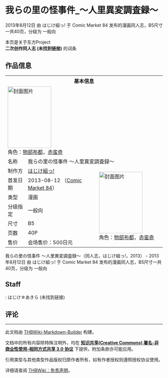 # 我らの里の怪事件_～人里異変調査録～

<!-- source html: G:\repos\THBWiki-Markdown-Builder\THBWikiMarkdown\Temp\main\4\4d\ns0%3A%E6%88%91%E3%82%89%E3%81%AE%E9%87%8C%E3%81%AE%E6%80%AA%E4%BA%8B%E4%BB%B6_%EF%BD%9E%E4%BA%BA%E9%87%8C%E7%95%B0%E5%A4%89%E8%AA%BF%E6%9F%BB%E9%8C%B2%EF%BD%9E.html -->

2013年8月12日 由 はじけ組っ! 于 Comic Market 84 发布的漫画同人志，B5尺寸一共40页，分级为 一般向

本页是关于东方Project  
 **二次创作同人志 (未找到链接)** 的词条
## 作品信息

<table><tbody><tr><th colspan="3">基本信息</th></tr><tr><td class="cover-artwork-mobile" colspan="2"><a href="./文件-我らの里の怪事件_～人里異変調査録～封面.jpg.md" class="image" title="封面图片"><img alt="封面图片" src="https://upload.thwiki.cc/thumb/0/03/%E6%88%91%E3%82%89%E3%81%AE%E9%87%8C%E3%81%AE%E6%80%AA%E4%BA%8B%E4%BB%B6_%EF%BD%9E%E4%BA%BA%E9%87%8C%E7%95%B0%E5%A4%89%E8%AA%BF%E6%9F%BB%E9%8C%B2%EF%BD%9E%E5%B0%81%E9%9D%A2.jpg/139px-%E6%88%91%E3%82%89%E3%81%AE%E9%87%8C%E3%81%AE%E6%80%AA%E4%BA%8B%E4%BB%B6_%EF%BD%9E%E4%BA%BA%E9%87%8C%E7%95%B0%E5%A4%89%E8%AA%BF%E6%9F%BB%E9%8C%B2%EF%BD%9E%E5%B0%81%E9%9D%A2.jpg" decoding="async" loading="lazy" width="139" height="196" srcset="https://upload.thwiki.cc/thumb/0/03/%E6%88%91%E3%82%89%E3%81%AE%E9%87%8C%E3%81%AE%E6%80%AA%E4%BA%8B%E4%BB%B6_%EF%BD%9E%E4%BA%BA%E9%87%8C%E7%95%B0%E5%A4%89%E8%AA%BF%E6%9F%BB%E9%8C%B2%EF%BD%9E%E5%B0%81%E9%9D%A2.jpg/208px-%E6%88%91%E3%82%89%E3%81%AE%E9%87%8C%E3%81%AE%E6%80%AA%E4%BA%8B%E4%BB%B6_%EF%BD%9E%E4%BA%BA%E9%87%8C%E7%95%B0%E5%A4%89%E8%AA%BF%E6%9F%BB%E9%8C%B2%EF%BD%9E%E5%B0%81%E9%9D%A2.jpg 1.5x, https://upload.thwiki.cc/0/03/%E6%88%91%E3%82%89%E3%81%AE%E9%87%8C%E3%81%AE%E6%80%AA%E4%BA%8B%E4%BB%B6_%EF%BD%9E%E4%BA%BA%E9%87%8C%E7%95%B0%E5%A4%89%E8%AA%BF%E6%9F%BB%E9%8C%B2%EF%BD%9E%E5%B0%81%E9%9D%A2.jpg 2x" data-file-width="272" data-file-height="384"></a><div class="cover-char">角色：<a href="./物部布都.md" title="物部布都">物部布都</a>，<a href="./赤蛮奇.md" title="赤蛮奇">赤蛮奇</a></div></td>
</tr><tr><td class="label">名称</td><td colspan="2"> 我らの里の怪事件 ～人里異変調査録～ </td></tr><tr><td class="label">制作方</td><td><a href="./はじけ組っ!.md" title="はじけ組っ!">はじけ組っ!</a></td><td class="cover-artwork" rowspan="7" style="min-width:196px;"><a href="./文件-我らの里の怪事件_～人里異変調査録～封面.jpg.md" class="image" title="封面图片"><img alt="封面图片" src="https://upload.thwiki.cc/thumb/0/03/%E6%88%91%E3%82%89%E3%81%AE%E9%87%8C%E3%81%AE%E6%80%AA%E4%BA%8B%E4%BB%B6_%EF%BD%9E%E4%BA%BA%E9%87%8C%E7%95%B0%E5%A4%89%E8%AA%BF%E6%9F%BB%E9%8C%B2%EF%BD%9E%E5%B0%81%E9%9D%A2.jpg/139px-%E6%88%91%E3%82%89%E3%81%AE%E9%87%8C%E3%81%AE%E6%80%AA%E4%BA%8B%E4%BB%B6_%EF%BD%9E%E4%BA%BA%E9%87%8C%E7%95%B0%E5%A4%89%E8%AA%BF%E6%9F%BB%E9%8C%B2%EF%BD%9E%E5%B0%81%E9%9D%A2.jpg" decoding="async" loading="lazy" width="139" height="196" srcset="https://upload.thwiki.cc/thumb/0/03/%E6%88%91%E3%82%89%E3%81%AE%E9%87%8C%E3%81%AE%E6%80%AA%E4%BA%8B%E4%BB%B6_%EF%BD%9E%E4%BA%BA%E9%87%8C%E7%95%B0%E5%A4%89%E8%AA%BF%E6%9F%BB%E9%8C%B2%EF%BD%9E%E5%B0%81%E9%9D%A2.jpg/208px-%E6%88%91%E3%82%89%E3%81%AE%E9%87%8C%E3%81%AE%E6%80%AA%E4%BA%8B%E4%BB%B6_%EF%BD%9E%E4%BA%BA%E9%87%8C%E7%95%B0%E5%A4%89%E8%AA%BF%E6%9F%BB%E9%8C%B2%EF%BD%9E%E5%B0%81%E9%9D%A2.jpg 1.5x, https://upload.thwiki.cc/0/03/%E6%88%91%E3%82%89%E3%81%AE%E9%87%8C%E3%81%AE%E6%80%AA%E4%BA%8B%E4%BB%B6_%EF%BD%9E%E4%BA%BA%E9%87%8C%E7%95%B0%E5%A4%89%E8%AA%BF%E6%9F%BB%E9%8C%B2%EF%BD%9E%E5%B0%81%E9%9D%A2.jpg 2x" data-file-width="272" data-file-height="384"></a><div class="cover-char">角色：<a href="./物部布都.md" title="物部布都">物部布都</a>，<a href="./赤蛮奇.md" title="赤蛮奇">赤蛮奇</a></div></td>
</tr><tr><td class="label">首发日期</td><td>2013-08-12&#160;（<a href="/展会作品列表?e=Comic+Market%2384">Comic Market 84</a>）</td></tr><tr><td class="label">类型</td><td>漫画</td></tr><tr><td class="label">分级指定</td><td>一般向</td></tr><tr><td class="label">尺寸</td><td>B5</td></tr><tr><td class="label">页数</td><td>40P</td></tr><tr><td class="label">售价</td><td>会场售价：500日元</td></tr></tbody></table>

我らの里の怪事件 ～人里異変調査録～（同人志，はじけ組っ!，2013） - 2013年8月12日 由 はじけ組っ! 于 Comic Market 84 发布的漫画同人志，B5尺寸一共40页，分级为 一般向
## Staff
: はじけ☆あきら (未找到链接)

## 评论




---

此文档由 [THBWiki-Markdown-Builder](https://github.com/Delsin-Yu/THBWiki-Markdown-Builder) 构建。

文档中的所有内容除特殊注明外，均在 [**知识共享(Creative Commons) 署名-非商业性使用-相同方式共享 3.0 协议**](https://creativecommons.org/licenses/by-sa/3.0/deed.zh-hans) 下提供，附加条款亦可能应用。

引用类型与其他类型作品版权归原作者所有，如有作者授权则遵照授权协议使用。

详细请查阅 [THBWiki：免责声明](https://thbwiki.cc/THBWiki:%E5%85%8D%E8%B4%A3%E5%A3%B0%E6%98%8E)。

